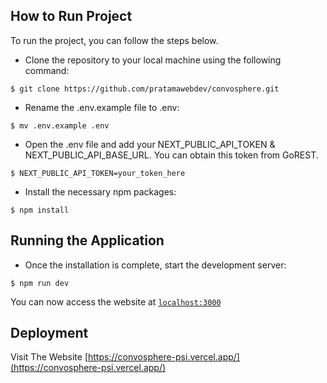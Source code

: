 ## How to Run Project

To run the project, you can follow the steps below.

- Clone the repository to your local machine using the following command:

```shell
$ git clone https://github.com/pratamawebdev/convosphere.git
```

- Rename the .env.example file to .env:

```shell
$ mv .env.example .env
```

- Open the .env file and add your NEXT_PUBLIC_API_TOKEN & NEXT_PUBLIC_API_BASE_URL. You can obtain this token from GoREST.

```shell
$ NEXT_PUBLIC_API_TOKEN=your_token_here
```

- Install the necessary npm packages:

```shell
$ npm install
```

## Running the Application

- Once the installation is complete, start the development server:

```shell
$ npm run dev
```

You can now access the website at [`localhost:3000`](http://localhost:3000)

## Deployment

Visit The Website [https://convosphere-psi.vercel.app/](https://convosphere-psi.vercel.app/)
